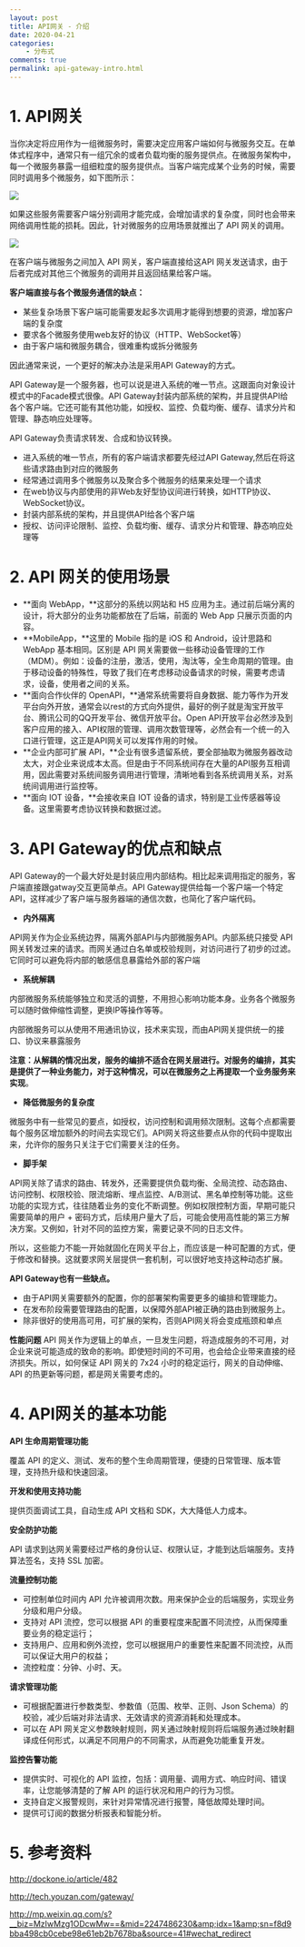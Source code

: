 ```yaml
---
layout: post
title: API网关 - 介绍
date: 2020-04-21
categories:
    - 分布式
comments: true
permalink: api-gateway-intro.html
---
```


# 1. API网关

当你决定将应用作为一组微服务时，需要决定应用客户端如何与微服务交互。在单体式程序中，通常只有一组冗余的或者负载均衡的服务提供点。在微服务架构中，每一个微服务暴露一组细粒度的服务提供点。当客户端完成某个业务的时候，需要同时调用多个微服务，如下图所示：

![](/assets/images/posts/api-gateway/api-gateway-1.png)

如果这些服务需要客户端分别调用才能完成，会增加请求的复杂度，同时也会带来网络调用性能的损耗。因此，针对微服务的应用场景就推出了 API 网关的调用。

![](/assets/images/posts/api-gateway/api-gateway-2.png)

在客户端与微服务之间加入 API 网关，客户端直接给这API 网关发送请求，由于后者完成对其他三个微服务的调用并且返回结果给客户端。

**客户端直接与各个微服务通信的缺点：**

- 某些复杂场景下客户端可能需要发起多次调用才能得到想要的资源，增加客户端的复杂度
- 要求各个微服务使用web友好的协议（HTTP、WebSocket等）
- 由于客户端和微服务耦合，很难重构或拆分微服务

因此通常来说，一个更好的解决办法是采用API Gateway的方式。

API Gateway是一个服务器，也可以说是进入系统的唯一节点。这跟面向对象设计模式中的Facade模式很像。API Gateway封装内部系统的架构，并且提供API给各个客户端。它还可能有其他功能，如授权、监控、负载均衡、缓存、请求分片和管理、静态响应处理等。

API Gateway负责请求转发、合成和协议转换。

- 进入系统的唯一节点，所有的客户端请求都要先经过API Gateway,然后在将这些请求路由到对应的微服务
- 经常通过调用多个微服务以及聚合多个微服务的结果来处理一个请求
- 在web协议与内部使用的非Web友好型协议间进行转换，如HTTP协议、WebSocket协议。
- 封装内部系统的架构，并且提供API给各个客户端
- 授权、访问评论限制、监控、负载均衡、缓存、请求分片和管理、静态响应处理等

# 2.  API 网关的使用场景

- **面向 WebApp，**这部分的系统以网站和 H5 应用为主。通过前后端分离的设计，将大部分的业务功能都放在了后端，前面的 Web App 只展示页面的内容。
- **MobileApp，**这里的 Mobile 指的是 iOS 和 Android，设计思路和 WebApp 基本相同。区别是 API 网关需要做一些移动设备管理的工作（MDM）。例如：设备的注册，激活，使用，淘汰等，全生命周期的管理。由于移动设备的特殊性，导致了我们在考虑移动设备请求的时候，需要考虑请求，设备，使用者之间的关系。
- **面向合作伙伴的 OpenAPI，**通常系统需要将自身数据、能力等作为开发平台向外开放，通常会以rest的方式向外提供，最好的例子就是淘宝开放平台、腾讯公司的QQ开发平台、微信开放平台。Open API开放平台必然涉及到客户应用的接入、API权限的管理、调用次数管理等，必然会有一个统一的入口进行管理，这正是API网关可以发挥作用的时候。
- **企业内部可扩展 API，**企业有很多遗留系统，要全部抽取为微服务器改动太大，对企业来说成本太高。但是由于不同系统间存在大量的API服务互相调用，因此需要对系统间服务调用进行管理，清晰地看到各系统调用关系，对系统间调用进行监控等。
- **面向 IOT 设备，**会接收来自 IOT 设备的请求，特别是工业传感器等设备。这里需要考虑协议转换和数据过滤。

# 3. API Gateway的优点和缺点

API Gateway的一个最大好处是封装应用内部结构。相比起来调用指定的服务，客户端直接跟gatway交互更简单点。API Gateway提供给每一个客户端一个特定API，这样减少了客户端与服务器端的通信次数，也简化了客户端代码。

- **内外隔离**

API网关作为企业系统边界，隔离外部API与内部微服务API。内部系统只接受 API 网关转发过来的请求。而网关通过白名单或校验规则，对访问进行了初步的过滤。它同时可以避免将内部的敏感信息暴露给外部的客户端

- **系统解耦**

内部微服务系统能够独立和灵活的调整，不用担心影响功能本身。业务各个微服务可以随时做伸缩性调整，更换IP等操作等等。

内部微服务可以从使用不用通讯协议，技术来实现，而由API网关提供统一的接口、协议来暴露服务

**注意：从解耦的情况出发，服务的编排不适合在网关层进行。对服务的编排，其实是提供了一种业务能力，对于这种情况，可以在微服务之上再提取一个业务服务来实现**。

- **降低微服务的复杂度**

微服务中有一些常见的要点，如授权，访问控制和调用频次限制。这每个点都需要每个服务区增加额外的时间去实现它们。API网关将这些要点从你的代码中提取出来，允许你的服务只关注于它们需要关注的任务。

- **脚手架**

API网关除了请求的路由、转发外，还需要提供负载均衡、全局流控、动态路由、访问控制、权限校验、限流熔断、埋点监控、A/B测试、黑名单控制等功能。这些功能的实现方式，往往随着业务的变化不断调整。例如权限控制方面，早期可能只需要简单的用户 + 密码方式，后续用户量大了后，可能会使用高性能的第三方解决方案。又例如，针对不同的监控方案，需要记录不同的日志文件。

所以，这些能力不能一开始就固化在网关平台上，而应该是一种可配置的方式，便于修改和替换。这就要求网关层提供一套机制，可以很好地支持这种动态扩展。

**API Gateway也有一些缺点。**

- 由于API网关需要额外的配置，你的部署架构需要更多的编排和管理能力。
- 在发布阶段需要管理路由的配置，以保障外部API被正确的路由到微服务上。
- 除非很好的使用高可用，可扩展的架构，否则API网关将会变成瓶颈和单点

**性能问题**
API 网关作为逻辑上的单点，一旦发生问题，将造成服务的不可用，对企业来说可能造成的致命的影响。即使短时间的不可用，也会给企业带来直接的经济损失。所以，如何保证 API 网关的 7x24 小时的稳定运行，网关的自动伸缩、API 的热更新等问题，都是网关需要考虑的。

#  4. API网关的基本功能

**API 生命周期管理功能**

覆盖 API 的定义、测试、发布的整个生命周期管理，便捷的日常管理、版本管理，支持热升级和快速回滚。

**开发和使用支持功能**

提供页面调试工具，自动生成 API 文档和 SDK，大大降低人力成本。

**安全防护功能**

API 请求到达网关需要经过严格的身份认证、权限认证，才能到达后端服务。支持算法签名，支持 SSL 加密。

**流量控制功能**

- 可控制单位时间内 API 允许被调用次数。用来保护企业的后端服务，实现业务分级和用户分级。
- 支持对 API 流控，您可以根据 API 的重要程度来配置不同流控，从而保障重要业务的稳定运行；
- 支持用户、应用和例外流控，您可以根据用户的重要性来配置不同流控，从而可以保证大用户的权益；
- 流控粒度：分钟、小时、天。

**请求管理功能**

- 可根据配置进行参数类型、参数值（范围、枚举、正则、Json Schema）的校验，减少后端对非法请求、无效请求的资源消耗和处理成本。
- 可以在 API 网关定义参数映射规则，网关通过映射规则将后端服务通过映射翻译成任何形式，以满足不同用户的不同需求，从而避免功能重复开发。

**监控告警功能**

- 提供实时、可视化的 API 监控，包括：调用量、调用方式、响应时间、错误率，让您能够清楚的了解 API 的运行状况和用户的行为习惯。
- 支持自定义报警规则，来针对异常情况进行报警，降低故障处理时间。
- 提供可订阅的数据分析报表和智能分析。

# 5.  参考资料

http://dockone.io/article/482

http://tech.youzan.com/gateway/

http://mp.weixin.qq.com/s?__biz=MzIwMzg1ODcwMw==&mid=2247486230&amp;idx=1&amp;sn=f8d9bba498cb0cebe98e61eb2b7678ba&source=41#wechat_redirect